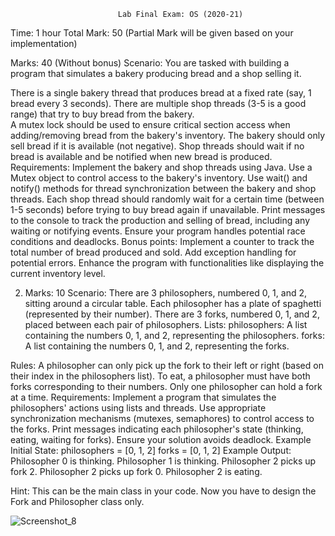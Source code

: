 							Lab Final Exam: OS (2020-21)
Time: 1 hour					Total Mark: 50 (Partial Mark will be given based on your implementation)

Marks: 40 (Without bonus)
Scenario: You are tasked with building a program that simulates a bakery producing bread and a shop selling it.

There is a single bakery thread that produces bread at a fixed rate (say, 1 bread every 3 seconds).
There are multiple shop threads (3-5 is a good range) that try to buy bread from the bakery.	
A mutex lock should be used to ensure critical section access when adding/removing bread from the bakery's inventory.
The bakery should only sell bread if it is available (not negative).
Shop threads should wait if no bread is available and be notified when new bread is produced.
Requirements:
Implement the bakery and shop threads using Java. 
Use a Mutex object to control access to the bakery's inventory.
Use wait() and notify() methods for thread synchronization between the bakery and shop threads.
Each shop thread should randomly wait for a certain time (between 1-5 seconds) before trying to buy bread again if unavailable.
Print messages to the console to track the production and selling of bread, including any waiting or notifying events.
Ensure your program handles potential race conditions and deadlocks.
Bonus points:
Implement a counter to track the total number of bread produced and sold.
Add exception handling for potential errors.
Enhance the program with functionalities like displaying the current inventory level.


  2.  Marks: 10
Scenario:
There are 3 philosophers, numbered 0, 1, and 2, sitting around a circular table.
Each philosopher has a plate of spaghetti (represented by their number).
There are 3 forks, numbered 0, 1, and 2, placed between each pair of philosophers.
Lists:
philosophers: A list containing the numbers 0, 1, and 2, representing the philosophers.
forks: A list containing the numbers 0, 1, and 2, representing the forks.



Rules:
A philosopher can only pick up the fork to their left or right (based on their index in the philosophers list).
To eat, a philosopher must have both forks corresponding to their numbers.
Only one philosopher can hold a fork at a time.
Requirements:
Implement a program that simulates the philosophers' actions using lists and threads.
Use appropriate synchronization mechanisms (mutexes, semaphores) to control access to the forks.
Print messages indicating each philosopher's state (thinking, eating, waiting for forks).
Ensure your solution avoids deadlock.
Example Initial State:
philosophers = [0, 1, 2]
forks = [0, 1, 2]
Example Output:
Philosopher 0 is thinking.
Philosopher 1 is thinking.
Philosopher 2 picks up fork 2.
Philosopher 2 picks up fork 0.
Philosopher 2 is eating.

Hint: This can be the main class in your code. Now you have to design the Fork and Philosopher class only.
                    
![Screenshot_8](https://github.com/Farzine/Opeartiong_system_Lab_final/assets/107579600/e8ff9390-05d8-4117-a2e2-831aa53e63d5)
